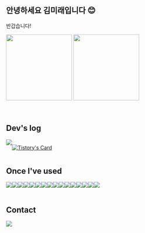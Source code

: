 <div align="left">
  
##  안녕하세요 김미래입니다 😊
반갑습니다!
<p>
  <img height="180em" src="https://github-readme-stats-veggie-garden.vercel.app/api?username=mirae0312&show_icons=true&include_all_commits=true&bg_color=30,e96443,904e95&title_color=fff&text_color=fff">
  <img height="180em" src="https://github-readme-stats-veggie-garden.vercel.app/api/top-langs/?username=mirae0312&layout=compact&bg_color=30,e96443,904e95&title_color=fff&text_color=fff">
</p>
<!--[![Anurag's GitHub stats](https://github-readme-stats.vercel.app/api?username=mirae0312)](https://github.com/anuraghazra/github-readme-stats)
[![Top Langs](https://github-readme-stats.vercel.app/api/top-langs/?username=mirae0312&layout=compact)](https://github.com/mirae0312/github-readme-stats)-->
<br>

## Dev's log
<div style="display:flex; flex-direction:row;">
    <a href="https://how-mrk.tistory.com/">
        <img src="https://img.shields.io/badge/Tistory-000000?style=for-the-badge&logo=Tistory&logoColor=white"> 
    </a>
  
[![Tistory's Card](https://github-readme-tistory-card.vercel.app/api?name=how-mrk&theme=default)](https://how-mrk.tistory.com/) 
</div>
    
## Once I've used 
<div style="display:flex; flex-direction:row;">
    <img src="https://img.shields.io/badge/Java-007396?style=for-the-badge&logo=Java&logoColor=white"> 
    <img src="https://img.shields.io/badge/Spring Boot-6DB33F?style=for-the-badge&logo=spring boot&logoColor=white"> 
    <img src="https://img.shields.io/badge/oracle-F80000?style=for-the-badge&logo=oracle&logoColor=white"> 
    <img src="https://img.shields.io/badge/mysql-4479A1?style=for-the-badge&logo=mysql&logoColor=white">
    <img src="https://img.shields.io/badge/MariaDB-003545?style=for-the-badge&logo=mariadb&logoColor=white">
    <img src="https://img.shields.io/badge/jquery-%230769AD.svg?style=for-the-badge&logo=jquery&logoColor=white">
    <img src="https://img.shields.io/badge/Eclipse-FE7A16.svg?style=for-the-badge&logo=Eclipse&logoColor=white">
    <img src="https://img.shields.io/badge/Visual%20Studio%20Code-0078d7.svg?style=for-the-badge&logo=visual-studio-code&logoColor=white">
    <img src="https://img.shields.io/badge/swift-F54A2A?style=for-the-badge&logo=swift&logoColor=white">
    <img src="https://img.shields.io/badge/Xcode-007ACC?style=for-the-badge&logo=Xcode&logoColor=white">
    <img src="https://img.shields.io/badge/linux-FCC624?style=for-the-badge&logo=linux&logoColor=black"> 
    <img src="https://img.shields.io/badge/apache tomcat-F8DC75?style=for-the-badge&logo=apachetomcat&logoColor=black">
    <br>
    <img src="https://img.shields.io/badge/html5-E34F26?style=flat-square&logo=html5&logoColor=white"> 
    <img src="https://img.shields.io/badge/css-1572B6?style=flat-square&logo=css3&logoColor=white"> 
    <img src="https://img.shields.io/badge/javascript-F7DF1E?style=flat-square&logo=javascript&logoColor=black"> 
    <img src="https://img.shields.io/badge/bootstrap-7952B3?style=flat-square&logo=bootstrap&logoColor=white">
    <br>
</div>
<br>

## Contact
<div style="display:flex; flex-direction:row;">
    <a href="mailto:ekdtls58@gmail.com">
        <img src="https://img.shields.io/badge/Gmail-EA4335?style=for-the-badge&logo=Gmail&logoColor=white"> 
    </a>
</div>
<br>
</div>

